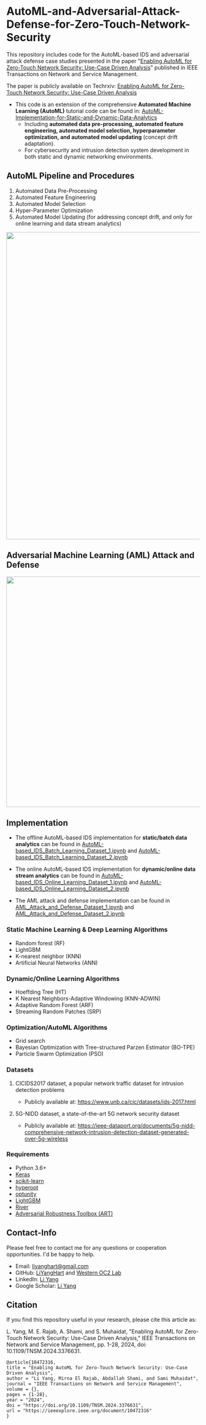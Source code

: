 # AutoML-and-Adversarial-Attack-Defense-for-Zero-Touch-Network-Security
This repository includes code for the AutoML-based IDS and adversarial attack defense case studies presented in the paper "[Enabling AutoML for Zero-Touch Network Security: Use-Case Driven Analysis](https://ieeexplore.ieee.org/stamp/stamp.jsp?tp=&arnumber=10472316)" published in IEEE Transactions on Network and Service Management.

The paper is publicly available on Techrxiv: [Enabling AutoML for Zero-Touch Network Security: Use-Case Driven Analysis](https://www.techrxiv.org/users/692878/articles/682818-diving-into-zero-touch-network-security-use-case-driven-analysis)

- This code is an extension of the comprehensive **Automated Machine Learning (AutoML)** tutorial code can be found in: [AutoML-Implementation-for-Static-and-Dynamic-Data-Analytics](https://github.com/Western-OC2-Lab/AutoML-Implementation-for-Static-and-Dynamic-Data-Analytics)  
   * Including **automated data pre-processing, automated feature engineering, automated model selection, hyperparameter optimization, and automated model updating** (concept drift adaptation).
   * For cybersecurity and intrusion detection system development in both static and dynamic networking environments.

## AutoML Pipeline and Procedures
1. Automated Data Pre-Processing
2. Automated Feature Engineering
3. Automated Model Selection
4. Hyper-Parameter Optimization
5. Automated Model Updating (for addressing concept drift, and only for online learning and data stream analytics)

<p align="center">
<img src="https://github.com/Western-OC2-Lab/AutoML-and-Adversarial-Attack-Defense-for-Zero-Touch-Network-Security/blob/main/Figures/AutoML.jpg" width="800" />
</p>

## Adversarial Machine Learning (AML) Attack and Defense

<p align="center">
<img src="https://github.com/Western-OC2-Lab/AutoML-and-Adversarial-Attack-Defense-for-Zero-Touch-Network-Security/blob/main/Figures/AML.jpg" width="600" />
</p>

## Implementation
* The offline AutoML-based IDS implementation for **static/batch data analytics** can be found in [AutoML-based_IDS_Batch_Learning_Dataset_1.ipynb](https://github.com/Western-OC2-Lab/AutoML-and-Adversarial-Attack-Defense-for-Zero-Touch-Network-Security/blob/main/AutoML-based_IDS_Batch_Learning_Dataset_1.ipynb) and [AutoML-based_IDS_Batch_Learning_Dataset_2.ipynb](https://github.com/Western-OC2-Lab/AutoML-and-Adversarial-Attack-Defense-for-Zero-Touch-Network-Security/blob/main/AutoML-based_IDS_Batch_Learning_Dataset_2.ipynb)

* The online AutoML-based IDS implementation for **dynamic/online data stream analytics** can be found in [AutoML-based_IDS_Online_Learning_Dataset_1.ipynb](https://github.com/Western-OC2-Lab/AutoML-and-Adversarial-Attack-Defense-for-Zero-Touch-Network-Security/blob/main/AutoML-based_IDS_Online_Learning_Dataset_1.ipynb) and [AutoML-based_IDS_Online_Learning_Dataset_2.ipynb](https://github.com/Western-OC2-Lab/AutoML-and-Adversarial-Attack-Defense-for-Zero-Touch-Network-Security/blob/main/AutoML-based_IDS_Online_Learning_Dataset_2.ipynb)

* The AML attack and defense implementation can be found in [AML_Attack_and_Defense_Dataset_1.ipynb](https://github.com/Western-OC2-Lab/AutoML-and-Adversarial-Attack-Defense-for-Zero-Touch-Network-Security/blob/main/AML_Attack_and_Defense_Dataset_1.ipynb) and [AML_Attack_and_Defense_Dataset_2.ipynb](https://github.com/Western-OC2-Lab/AutoML-and-Adversarial-Attack-Defense-for-Zero-Touch-Network-Security/blob/main/AML_Attack_and_Defense_Dataset_2.ipynb)

### Static Machine Learning & Deep Learning Algorithms  
* Random forest (RF)
* LightGBM  
* K-nearest neighbor (KNN)  
* Artificial Neural Networks (ANN)

### Dynamic/Online Learning Algorithms  
* Hoeffding Tree (HT)
* K Nearest Neighbors-Adaptive Windowing (KNN-ADWIN)
* Adaptive Random Forest (ARF) 
* Streaming Random Patches (SRP)

### Optimization/AutoML Algorithms  
* Grid search
* Bayesian Optimization with Tree-structured Parzen Estimator (BO-TPE)
* Particle Swarm Optimization (PSO)

### Datasets 
1. CICIDS2017 dataset, a popular network traffic dataset for intrusion detection problems
   * Publicly available at: https://www.unb.ca/cic/datasets/ids-2017.html  
   
2. 5G-NIDD dataset, a state-of-the-art 5G network security dataset
   * Publicly available at: https://ieee-dataport.org/documents/5g-nidd-comprehensive-network-intrusion-detection-dataset-generated-over-5g-wireless

### Requirements  
* Python 3.6+ 
* [Keras](https://keras.io/) 
* [scikit-learn](https://scikit-learn.org/stable/)  
* [hyperopt](https://github.com/hyperopt/hyperopt)  
* [optunity](https://github.com/claesenm/optunity)
* [LightGBM](https://lightgbm.readthedocs.io/en/latest/)  
* [River](https://riverml.xyz/dev/)
* [Adversarial Robustness Toolbox (ART)](https://github.com/Trusted-AI/adversarial-robustness-toolbox)


## Contact-Info
Please feel free to contact me for any questions or cooperation opportunities. I'd be happy to help.
* Email: [liyanghart@gmail.com](mailto:liyanghart@gmail.com)
* GitHub: [LiYangHart](https://github.com/LiYangHart) and [Western OC2 Lab](https://github.com/Western-OC2-Lab/)
* LinkedIn: [Li Yang](https://www.linkedin.com/in/li-yang-phd-65a190176/)  
* Google Scholar: [Li Yang](https://scholar.google.com.eg/citations?user=XEfM7bIAAAAJ&hl=en)

## Citation
If you find this repository useful in your research, please cite this article as:  

L. Yang, M. E. Rajab, A. Shami, and S. Muhaidat, "Enabling AutoML for Zero-Touch Network Security: Use-Case Driven Analysis," IEEE Transactions on Network and Service Management, pp. 1-28, 2024, doi: 10.1109/TNSM.2024.3376631.

```
@article{10472316,
title = "Enabling AutoML for Zero-Touch Network Security: Use-Case Driven Analysis",
author = "Li Yang, Mirna El Rajab, Abdallah Shami, and Sami Muhaidat",
journal = "IEEE Transactions on Network and Service Management",
volume = {},
pages = {1-28},
year = "2024",
doi = "https://doi.org/10.1109/TNSM.2024.3376631",
url = "https://ieeexplore.ieee.org/document/10472316"
}
```

